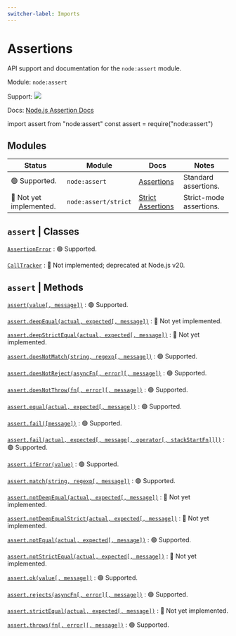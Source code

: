 ```yaml
---
switcher-label: Imports
---
```


# Assertions

API support and documentation for the `node:assert` module.

<tldr>
    <p>Module: <code>node:assert</code></p>
    <p>Support: <img style="inline" src="https://img.shields.io/badge/-beta-purple" /></p>
    <p>Docs: <a href="https://nodejs.org/api/assert.html">Node.js Assertion Docs</a></p>
</tldr>

<code-block lang="javascript" switcher-key="ESM">import assert from "node:assert"</code-block>
<code-block lang="javascript" switcher-key="CJS">const assert = require("node:assert")</code-block>

## Modules

| Status                  | Module               | Docs                                                                          | Notes                   |
|-------------------------|----------------------|-------------------------------------------------------------------------------|-------------------------|
| 🟢 Supported.           | `node:assert`        | [Assertions](https://nodejs.org/api/assert.html)                              | Standard assertions.    |
| 🔴 Not yet implemented. | `node:assert/strict` | [Strict Assertions](https://nodejs.org/api/assert.html#strict-assertion-mode) | Strict-mode assertions. |

## `assert` | Classes

[`AssertionError`](https://nodejs.org/api/assert.html#new-assertassertionerroroptions)
: 🟢 Supported.

[`CallTracker`](https://nodejs.org/api/assert.html#new-assertassertionerroroptions)
: 🔴 Not implemented; deprecated at Node.js v20.

## `assert` | Methods

[`assert(value[, message])`](https://nodejs.org/api/assert.html#assertvalue-message)
: 🟢 Supported.

[`assert.deepEqual(actual, expected[, message])`](https://nodejs.org/api/assert.html#assertdeepequalactual-expected-message)
: 🔴 Not yet implemented.

[`assert.deepStrictEqual(actual, expected[, message])`](https://nodejs.org/api/assert.html#assertdeepstrictequalactual-expected-message)
: 🔴 Not yet implemented.

[`assert.doesNotMatch(string, regexp[, message])`](https://nodejs.org/api/assert.html#assertdoesnotmatchstring-regexp-message)
: 🟢 Supported.

[`assert.doesNotReject(asyncFn[, error][, message])`](https://nodejs.org/api/assert.html#assertdoesnotrejectasyncfn-error-message)
: 🟢 Supported.

[`assert.doesNotThrow(fn[, error][, message])`](https://nodejs.org/api/assert.html#assertdoesnotthrowfn-error-message)
: 🟢 Supported.

[`assert.equal(actual, expected[, message])`](https://nodejs.org/api/assert.html#assertequalactual-expected-message)
: 🟢 Supported.

[`assert.fail([message])`](https://nodejs.org/api/assert.html#assertfailmessage)
: 🟢 Supported.

[`assert.fail(actual, expected[, message[, operator[, stackStartFn]]])`](https://nodejs.org/api/assert.html#assertfailactual-expected-message-operator-stackstartfn)
: 🟢 Supported.

[`assert.ifError(value)`](https://nodejs.org/api/assert.html#assertiferrorvalue)
: 🟢 Supported.

[`assert.match(string, regexp[, message])`](https://nodejs.org/api/assert.html#assertmatchstring-regexp-message)
: 🟢 Supported.

[`assert.notDeepEqual(actual, expected[, message])`](https://nodejs.org/api/assert.html#assertnotdeepequalactual-expected-message)
: 🔴 Not yet implemented.

[`assert.notDeepEqualStrict(actual, expected[, message])`](https://nodejs.org/api/assert.html#assertnotdeepequalstrictactual-expected-message)
: 🔴 Not yet implemented.

[`assert.notEqual(actual, expected[, message])`](https://nodejs.org/api/assert.html#assertnotequalactual-expected-message)
: 🟢 Supported.

[`assert.notStrictEqual(actual, expected[, message])`](https://nodejs.org/api/assert.html#assertnotstrictequalactual-expected-message)
: 🔴 Not yet implemented.

[`assert.ok(value[, message])`](https://nodejs.org/api/assert.html#assertokvalue-message)
: 🟢 Supported.

[`assert.rejects(asyncFn[, error][, message])`](https://nodejs.org/api/assert.html#assertrejectsasyncfn-error-message)
: 🟢 Supported.

[`assert.strictEqual(actual, expected[, message])`](https://nodejs.org/api/assert.html#assertstrictequalactual-expected-message)
: 🔴 Not yet implemented.

[`assert.throws(fn[, error][, message])`](https://nodejs.org/api/assert.html#assertthrowsfn-error-message)
: 🟢 Supported.
